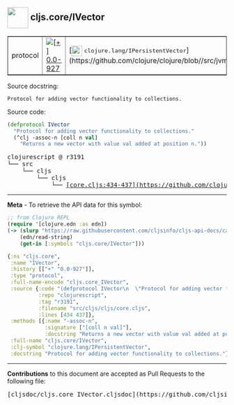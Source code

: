 ## <img width="48px" valign="middle" src="http://i.imgur.com/Hi20huC.png"> cljs.core/IVector

 <table border="1">
<tr>

<td>protocol</td>
<td><a href="https://github.com/cljsinfo/cljs-api-docs/tree/0.0-927"><img valign="middle" alt="[+] 0.0-927" src="https://img.shields.io/badge/+-0.0--927-lightgrey.svg"></a> </td>
<td>
[<img height="24px" valign="middle" src="http://i.imgur.com/1GjPKvB.png"> <samp>clojure.lang/IPersistentVector</samp>](https://github.com/clojure/clojure/blob//src/jvm/clojure/lang/IPersistentVector.java)
</td>
</tr>
</table>





Source docstring:

```
Protocol for adding vector functionality to collections.
```

Source code:

```clj
(defprotocol IVector
  "Protocol for adding vector functionality to collections."
  (^clj -assoc-n [coll n val]
    "Returns a new vector with value val added at position n."))
```

 <pre>
clojurescript @ r3191
└── src
    └── cljs
        └── cljs
            └── <ins>[core.cljs:434-437](https://github.com/clojure/clojurescript/blob/r3191/src/cljs/cljs/core.cljs#L434-L437)</ins>
</pre>


---

__Meta__ - To retrieve the API data for this symbol:

```clj
;; from Clojure REPL
(require '[clojure.edn :as edn])
(-> (slurp "https://raw.githubusercontent.com/cljsinfo/cljs-api-docs/catalog/cljs-api.edn")
    (edn/read-string)
    (get-in [:symbols "cljs.core/IVector"]))
```

```clj
{:ns "cljs.core",
 :name "IVector",
 :history [["+" "0.0-927"]],
 :type "protocol",
 :full-name-encode "cljs.core_IVector",
 :source {:code "(defprotocol IVector\n  \"Protocol for adding vector functionality to collections.\"\n  (^clj -assoc-n [coll n val]\n    \"Returns a new vector with value val added at position n.\"))",
          :repo "clojurescript",
          :tag "r3191",
          :filename "src/cljs/cljs/core.cljs",
          :lines [434 437]},
 :methods [{:name "-assoc-n",
            :signature ["[coll n val]"],
            :docstring "Returns a new vector with value val added at position n."}],
 :full-name "cljs.core/IVector",
 :clj-symbol "clojure.lang/IPersistentVector",
 :docstring "Protocol for adding vector functionality to collections."}

```

---

__Contributions__ to this document are accepted as Pull Requests to the following file:

 <pre>
[cljsdoc/cljs.core_IVector.cljsdoc](https://github.com/cljsinfo/cljs-api-docs/blob/master/cljsdoc/cljs.core_IVector.cljsdoc)
</pre>

